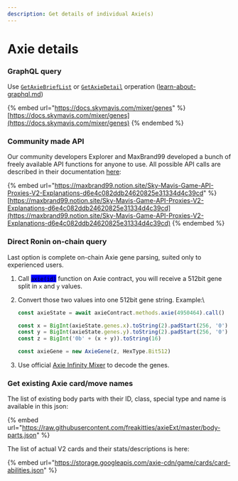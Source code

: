 ```yaml
---
description: Get details of individual Axie(s)
---
```


# Axie details

###

### GraphQL query

Use [`GetAxieBriefList`](https://axie-graphql.web.app/operations/getAxieBriefList\)) or [`GetAxieDetail`](https://axie-graphql.web.app/operations/getAxieDetail) orperation ([learn-about-graphql.md](learn-about-graphql.md "mention"))

{% embed url="https://docs.skymavis.com/mixer/genes" %}
[https://docs.skymavis.com/mixer/genes](https://docs.skymavis.com/mixer/genes)
{% endembed %}

####

### Community made API

Our community developers Explorer and MaxBrand99 developed a bunch of freely available API functions for anyone to use. All possible API calls are described in their documentation [here](https://maxbrand99.notion.site/Sky-Mavis-Game-API-Proxies-05870c1221cc4fd0b702e9d0ec7daa28):&#x20;

{% embed url="https://maxbrand99.notion.site/Sky-Mavis-Game-API-Proxies-V2-Explanations-d6e4c082ddb24620825e31334d4c39cd" %}
[https://maxbrand99.notion.site/Sky-Mavis-Game-API-Proxies-V2-Explanations-d6e4c082ddb24620825e31334d4c39cd](https://maxbrand99.notion.site/Sky-Mavis-Game-API-Proxies-V2-Explanations-d6e4c082ddb24620825e31334d4c39cd)
{% endembed %}

### Direct Ronin on-chain query

Last option is complete on-chain Axie gene parsing, suited only to experienced users.

1. Call <mark style="background-color:blue;">`axie(id)`</mark> function on Axie contract, you will receive a 512bit gene split in `x` and `y` values.
2.  Convert those two values into one 512bit gene string. Example:\


    ```javascript
    const axieState = await axieContract.methods.axie(4950464).call()

    const x = BigInt(axieState.genes.x).toString(2).padStart(256, '0')
    const y = BigInt(axieState.genes.y).toString(2).padStart(256, '0')
    const z = BigInt('0b' + (x + y)).toString(16)

    const axieGene = new AxieGene(z, HexType.Bit512)
    ```


3. Use official [Axie Infinity Mixer](https://docs.skymavis.com/mixer/mixer-sdk/javascript-guide) to decode the genes.

### Get existing Axie card/move names

The list of existing body parts with their ID, class, special type and name is available in this json:

{% embed url="https://raw.githubusercontent.com/freakitties/axieExt/master/body-parts.json" %}

The list of actual V2 cards and their stats/descriptions is here:

{% embed url="https://storage.googleapis.com/axie-cdn/game/cards/card-abilities.json" %}
